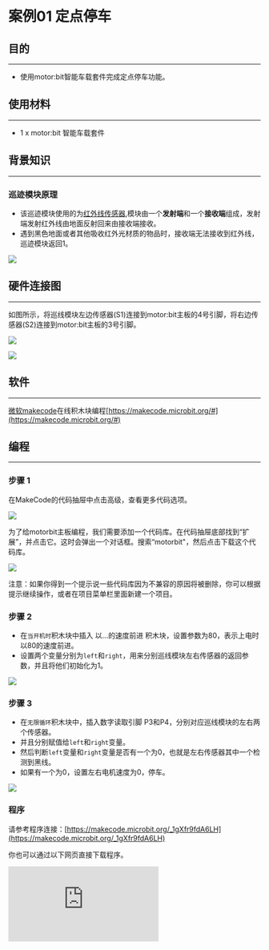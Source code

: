 ﻿# 案例01 定点停车

## 目的
---

- 使用motor:bit智能车载套件完成定点停车功能。

## 使用材料
---

- 1 x motor:bit 智能车载套件

## 背景知识
---
### 巡迹模块原理

- 该巡迹模块使用的为[红外线传感器](https://baike.baidu.com/item/%E7%BA%A2%E5%A4%96%E7%BA%BF%E4%BC%A0%E6%84%9F%E5%99%A8/9007351?fr=aladdin),模块由一个**发射端**和一个**接收端**组成，发射端发射红外线由地面反射回来由接收端接收。
- 遇到黑色地面或者其他吸收红外光材质的物品时，接收端无法接收到红外线，巡迹模块返回1。

![](https://wiki-media-ef.oss-cn-hongkong.aliyuncs.com/docs/microbit/microbit-smart-car/microbit-motorbit-smart-car-kit/images/8UN8B88.jpg)


## 硬件连接图
---

如图所示，将巡线模块左边传感器(S1)连接到motor:bit主板的4号引脚，将右边传感器(S2)连接到motor:bit主板的3号引脚。

![](https://wiki-media-ef.oss-cn-hongkong.aliyuncs.com/docs/microbit/microbit-smart-car/microbit-motorbit-smart-car-kit/images/BOpsVvF.jpg)

![](https://wiki-media-ef.oss-cn-hongkong.aliyuncs.com/docs/microbit/microbit-smart-car/microbit-motorbit-smart-car-kit/images/kzPngGo.jpg)

## 软件
---
[微软makecode](https://makecode.microbit.org/#)在线积木块编程[https://makecode.microbit.org/#](https://makecode.microbit.org/#)

## 编程
---
### 步骤 1
在MakeCode的代码抽屉中点击高级，查看更多代码选项。

![](https://wiki-media-ef.oss-cn-hongkong.aliyuncs.com/docs/microbit/microbit-smart-car/microbit-motorbit-smart-car-kit/images/motor_bit_case_01.png)

为了给motorbit主板编程，我们需要添加一个代码库。在代码抽屉底部找到“扩展”，并点击它。这时会弹出一个对话框。搜索“motorbit"，然后点击下载这个代码库。

![](https://wiki-media-ef.oss-cn-hongkong.aliyuncs.com/docs/microbit/microbit-smart-car/microbit-motorbit-smart-car-kit/images/motor_bit_case_02.png)

注意：如果你得到一个提示说一些代码库因为不兼容的原因将被删除，你可以根据提示继续操作，或者在项目菜单栏里面新建一个项目。

### 步骤 2

- 在`当开机时`积木块中插入 以...的速度前进 积木块，设置参数为80，表示上电时以80的速度前进。
- 设置两个变量分别为`left`和`right`，用来分别巡线模块左右传感器的返回参数，并且将他们初始化为1。

![](https://wiki-media-ef.oss-cn-hongkong.aliyuncs.com/docs/microbit/microbit-smart-car/microbit-motorbit-smart-car-kit/images/motor_bit_case_03.png)


### 步骤 3

- 在`无限循环`积木块中，插入数字读取引脚 P3和P4，分别对应巡线模块的左右两个传感器。
- 并且分别赋值给`left`和`right`变量。
- 然后判断`left`变量和`right`变量是否有一个为0，也就是左右传感器其中一个检测到黑线。
- 如果有一个为0，设置左右电机速度为0，停车。

![](https://wiki-media-ef.oss-cn-hongkong.aliyuncs.com/docs/microbit/microbit-smart-car/microbit-motorbit-smart-car-kit/images/motor_bit_case_04.png)


### 程序
请参考程序连接：[https://makecode.microbit.org/_1gXfr9fdA6LH](https://makecode.microbit.org/_1gXfr9fdA6LH)

你也可以通过以下网页直接下载程序。


<div
    style={{
        position: 'relative',
        paddingBottom: '60%',
        overflow: 'hidden',
    }}
>
    <iframe
        src="https://makecode.microbit.org/_1gXfr9fdA6LHJ"
        frameborder="0"
        sandbox="allow-popups allow-forms allow-scripts allow-same-origin"
        style={{
            position: 'absolute',
            width: '100%',
            height: '100%',
        }}
    />
</div>

---
**注意：** 由于惯性作用，车辆会检测到黑线后冲出一段距离停下。

## 结论
---
- 车辆上电以80的速度向前直行，当寻迹模块检测到黑线时，车辆立刻停止。

## 思考
---
- 多设置几条黑线，完成定点掉头，减速，转向如何编程。

## 常见问题
---


## 相关阅读
---
